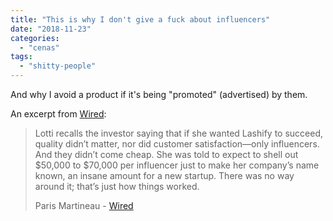 ```yaml
---
title: "This is why I don't give a fuck about influencers"
date: "2018-11-23"
categories: 
  - "cenas"
tags: 
  - "shitty-people"
---
```


And why I avoid a product if it's being "promoted" (advertised) by them.

An excerpt from [Wired](https://www.wired.com/story/pricey-war-influence-your-instagram-feed/):

> Lotti recalls the investor saying that if she wanted Lashify to succeed, quality didn’t matter, nor did customer satisfaction—only influencers. And they didn’t come cheap. She was told to expect to shell out $50,000 to $70,000 per influencer just to make her company’s name known, an insane amount for a new startup. There was no way around it; that’s just how things worked.
> 
> Paris Martineau - [Wired](https://www.wired.com/story/pricey-war-influence-your-instagram-feed/)
